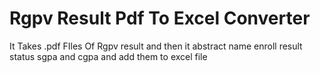 # Rgpv Result Pdf To Excel Converter
 It Takes .pdf FIles Of Rgpv result and then it abstract name enroll result status  sgpa and cgpa and add them to excel file
